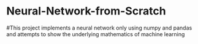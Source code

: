 # Neural-Network-from-Scratch

#This project implements a neural network only using numpy and pandas and attempts to show the underlying mathematics of machine learning
